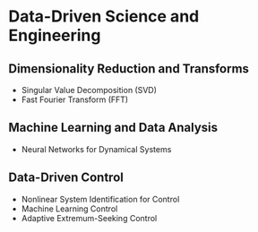# Data-Driven Science and Engineering

## Dimensionality Reduction and Transforms
  - Singular Value Decomposition (SVD)
  - Fast Fourier Transform (FFT)
  
## Machine Learning and Data Analysis
  - Neural Networks for Dynamical Systems
  
## Data-Driven Control
  - Nonlinear System Identification for Control
  - Machine Learning Control
  - Adaptive Extremum-Seeking Control
